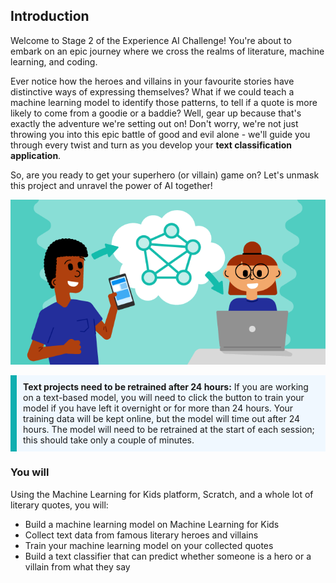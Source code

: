 ## Introduction
Welcome to Stage 2 of the Experience AI Challenge! You're about to embark on an epic journey where we cross the realms of literature, machine learning, and coding.

Ever notice how the heroes and villains in your favourite stories have distinctive ways of expressing themselves? What if we could teach a machine learning model to identify those patterns, to tell if a quote is more likely to come from a goodie or a baddie? Well, gear up because that's exactly the adventure we're setting out on! Don't worry, we're not just throwing you into this epic battle of good and evil alone - we'll guide you through every twist and turn as you develop your **text classification application**. 

So, are you ready to get your superhero (or villain) game on? Let's unmask this project and unravel the power of AI together!

![Screencapture of finished hero and villain scratch project.](images/banner.png)

<p style='border-left: solid; border-width:10px; border-color: #0faeb0; background-color: aliceblue; padding: 10px;'>
<strong>Text projects need to be retrained after 24 hours:</strong> If you are working on a text-based model, you will need to click the button to train your model if you have left it overnight or for more than 24 hours. Your training data will be kept online, but the model will time out after 24 hours. The model will need to be retrained at the start of each session; this should take only a couple of minutes.  
</p>


### You will

Using the Machine Learning for Kids platform, Scratch, and a whole lot of literary quotes, you will:
  + Build a machine learning model on Machine Learning for Kids
  + Collect text data from famous literary heroes and villains
  + Train your machine learning model on your collected quotes
  + Build a text classifier that can predict whether someone is a hero or a villain from what they say
